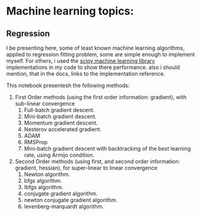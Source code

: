 # Machine learning topics:

## Regression
I be presenting here, some of least known machine learning algorithms, applied to regression fitting problem,
some are simple enough to implement myself. For others, i used the [scipy machine learning library](https://docs.scipy.org/doc/scipy/reference/index.html) implementations
in my code to show there performance. also i should mention, that in the docs, links to the implementation
reference.

This notebook presentesh the following methods:
  1. First Order methods (using the first order information: gradient), with sub-linear convergence
      1. Full-batch gradient descent.
      2. Mini-batch gradient descent.
      3. Momentum gradient descent.
      4. Nesterov accelerated gradient.
      5. ADAM
      6. RMSProp
      7. Mini-batch gradient descent with backtracking of the best learning rate, using Armijo condition.
  2. Second Order methods (using first, and second order information: gradient, hessian), for super-linear to linear convergence
      1. Newton algorithm.
      2. bfgs algorithm.
      3. lbfgs algorithm.
      4. conjugate gradient algorithm.
      5. newton conjugate gradient algorithm.
      6. levenberg-marquardt algorithm.
